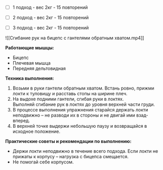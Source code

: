- [ ] 1 подход - вес 2кг - 15 повторений
- [ ] 2 подход - вес 2кг - 15 повторений
- [ ] 3 подход - вес 2кг - 15 повторений


![[Сгибание рук на бицепс с гантелями обратным хватом.mp4]]

**Работающие мышцы:**

-   Бицепс
-   Плечевая мышца
-   Передняя дельтовидная

**Техника выполнения:**

1.  Возьми в руки гантели обратным хватом. Встань ровно, прижми локти к туловищу и расставь стопы на ширине плеч.
2.  На выдохе подними гантели, сгибая руки в локтях. Выполняй сгибание рук в локтях до уровня верхней части груди.
3.  В процессе выполнения упражнения старайся держать локти неподвижно – не разводи их в стороны и не двигай ими взад-вперед.
4.  В верхней точке выдержи небольшую паузу и возвращайся в исходное положение.

**Практические советы и рекомендации по выполнению:**

-   Держи локти неподвижно в течение всего подхода. Если локти не прижаты к корпусу ­­– нагрузка с бицепса смещается. ­­­­­­­­­­­­­­­­­­­­­­­­­­­­­­­­­­­­­­­­­­­­­­­­­
-   Не помогай себе корпусом.